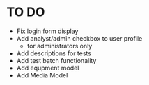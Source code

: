 # TO DO

* Fix login form display
* Add analyst/admin checkbox to user profile 
  * for administrators only
* Add descriptions for tests
* Add test batch functionality
* Add equpment model
* Add Media Model